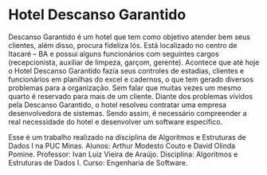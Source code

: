 # Hotel Descanso Garantido

Descanso Garantido é um hotel que tem como objetivo atender bem seus clientes, além disso,
procura fideliza lós. Está localizado no centro de Itacaré – BA e possui alguns funcionários com
seguintes cargos (recepcionista, auxiliar de limpeza, garçom, gerente). Acontece que até hoje o
Hotel Descanso Garantido fazia seus controles de estadias, clientes e funcionários em planilhas do
excel e cadernos, o que tem gerado diversos problemas para a organização. Sem falar que muitas
vezes um mesmo quarto é reservado para mais de um cliente. Diante dos problemas vividos pela
Descanso Garantido, o hotel resolveu contratar uma empresa desenvolvedora de sistemas.
Sendo assim, é necessário compreender a real necessidade do hotel e desenvolver um software
específico.

Esse é um trabalho realizado na disciplina de Algoritmos e Estruturas de Dados I na PUC Minas.
Alunos: Arthur Modesto Couto e David Olinda Pomine.
Professor: Ivan Luiz Vieira de Araújo.
Disciplina: Algoritmos e Estruturas de Dados I.
Curso: Engenharia de Software.

